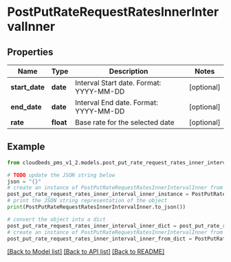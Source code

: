 # PostPutRateRequestRatesInnerIntervalInner


## Properties

Name | Type | Description | Notes
------------ | ------------- | ------------- | -------------
**start_date** | **date** | Interval Start date. Format: YYYY-MM-DD | [optional] 
**end_date** | **date** | Interval End date. Format: YYYY-MM-DD | [optional] 
**rate** | **float** | Base rate for the selected date | [optional] 

## Example

```python
from cloudbeds_pms_v1_2.models.post_put_rate_request_rates_inner_interval_inner import PostPutRateRequestRatesInnerIntervalInner

# TODO update the JSON string below
json = "{}"
# create an instance of PostPutRateRequestRatesInnerIntervalInner from a JSON string
post_put_rate_request_rates_inner_interval_inner_instance = PostPutRateRequestRatesInnerIntervalInner.from_json(json)
# print the JSON string representation of the object
print(PostPutRateRequestRatesInnerIntervalInner.to_json())

# convert the object into a dict
post_put_rate_request_rates_inner_interval_inner_dict = post_put_rate_request_rates_inner_interval_inner_instance.to_dict()
# create an instance of PostPutRateRequestRatesInnerIntervalInner from a dict
post_put_rate_request_rates_inner_interval_inner_from_dict = PostPutRateRequestRatesInnerIntervalInner.from_dict(post_put_rate_request_rates_inner_interval_inner_dict)
```
[[Back to Model list]](../README.md#documentation-for-models) [[Back to API list]](../README.md#documentation-for-api-endpoints) [[Back to README]](../README.md)


